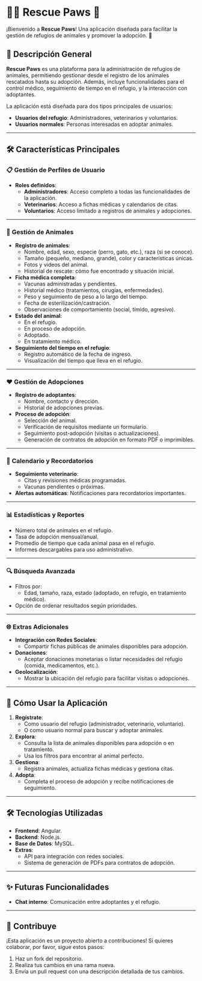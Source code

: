 # 🐶🐱 **Rescue Paws** 🐾

¡Bienvenido a **Rescue Paws**! Una aplicación diseñada para facilitar la gestión de refugios de animales y promover la adopción. 🎉

## 🌟 **Descripción General**

**Rescue Paws** es una plataforma para la administración de refugios de animales, permitiendo gestionar desde el registro de los animales rescatados hasta su adopción. Además, incluye funcionalidades para el control médico, seguimiento de tiempo en el refugio, y la interacción con adoptantes.

La aplicación está diseñada para dos tipos principales de usuarios:
- **Usuarios del refugio**: Administradores, veterinarios y voluntarios.
- **Usuarios normales**: Personas interesadas en adoptar animales.

---

## 🛠️ **Características Principales**

### 📋 **Gestión de Perfiles de Usuario**
- **Roles definidos**:
  - **Administradores**: Acceso completo a todas las funcionalidades de la aplicación.
  - **Veterinarios**: Acceso a fichas médicas y calendarios de citas.
  - **Voluntarios**: Acceso limitado a registros de animales y adopciones.

---

### 🐾 **Gestión de Animales**
- **Registro de animales**:
  - Nombre, edad, sexo, especie (perro, gato, etc.), raza (si se conoce).
  - Tamaño (pequeño, mediano, grande), color y características únicas.
  - Fotos y videos del animal.
  - Historial de rescate: cómo fue encontrado y situación inicial.
- **Ficha médica completa**:
  - Vacunas administradas y pendientes.
  - Historial médico (tratamientos, cirugías, enfermedades).
  - Peso y seguimiento de peso a lo largo del tiempo.
  - Fecha de esterilización/castración.
  - Observaciones de comportamiento (social, tímido, agresivo).
- **Estado del animal**:
  - En el refugio.
  - En proceso de adopción.
  - Adoptado.
  - En tratamiento médico.
- **Seguimiento del tiempo en el refugio**:
  - Registro automático de la fecha de ingreso.
  - Visualización del tiempo que lleva en el refugio.

---

### ❤️ **Gestión de Adopciones**
- **Registro de adoptantes**:
  - Nombre, contacto y dirección.
  - Historial de adopciones previas.
- **Proceso de adopción**:
  - Selección del animal.
  - Verificación de requisitos mediante un formulario.
  - Seguimiento post-adopción (visitas o actualizaciones).
  - Generación de contratos de adopción en formato PDF o imprimibles.

---

### 📅 **Calendario y Recordatorios**
- **Seguimiento veterinario**:
  - Citas y revisiones médicas programadas.
  - Vacunas pendientes o próximas.
- **Alertas automáticas**: Notificaciones para recordatorios importantes.

---

### 📊 **Estadísticas y Reportes**
- Número total de animales en el refugio.
- Tasa de adopción mensual/anual.
- Promedio de tiempo que cada animal pasa en el refugio.
- Informes descargables para uso administrativo.

---

### 🔍 **Búsqueda Avanzada**
- Filtros por:
  - Edad, tamaño, raza, estado (adoptado, en refugio, en tratamiento médico).
- Opción de ordenar resultados según prioridades.

---

### 🌐 **Extras Adicionales**
- **Integración con Redes Sociales**:
  - Compartir fichas públicas de animales disponibles para adopción.
- **Donaciones**:
  - Aceptar donaciones monetarias o listar necesidades del refugio (comida, medicamentos, etc.).
- **Geolocalización**:
  - Mostrar la ubicación del refugio para facilitar visitas o adopciones.

---

## 🚀 **Cómo Usar la Aplicación**
1. **Regístrate**:
   - Como usuario del refugio (administrador, veterinario, voluntario).
   - O como usuario normal para buscar y adoptar animales.
2. **Explora**:
   - Consulta la lista de animales disponibles para adopción o en tratamiento.
   - Usa los filtros para encontrar al animal perfecto.
3. **Gestiona**:
   - Registra animales, actualiza fichas médicas y gestiona citas.
4. **Adopta**:
   - Completa el proceso de adopción y recibe notificaciones de seguimiento.

---

## 🛠️ **Tecnologías Utilizadas**
- **Frontend**: Angular.
- **Backend**: Node.js.
- **Base de Datos**: MySQL.
- **Extras**:
  - API para integración con redes sociales.
  - Sistema de generación de PDFs para contratos de adopción.

---

## ✨ **Futuras Funcionalidades**
- **Chat interno**: Comunicación entre adoptantes y el refugio.

---

## 🐾 **Contribuye**
¡Esta aplicación es un proyecto abierto a contribuciones! Si quieres colaborar, por favor, sigue estos pasos:
1. Haz un fork del repositorio.
2. Realiza tus cambios en una rama nueva.
3. Envía un pull request con una descripción detallada de tus cambios.

